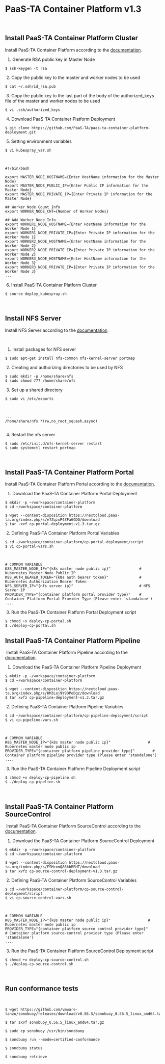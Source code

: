 # PaaS-TA Container Platform v1.3
​
## Install PaaS-TA Container Platform Cluster

Install PaaS-TA Container Platform according to the [documentation](https://github.com/PaaS-TA/paas-ta-container-platform/blob/master/install-guide/standalone/cp-cluster-install.md).
​

1. Generate RSA public key in Master Node
```
$ ssh-keygen -t rsa
```
​
2. Copy the public key to the master and worker nodes to be used
```
$ cat ~/.ssh/id_rsa.pub
```
​
3. Copy the public key to the last part of the body of the authorized_keys file of the master and worker nodes to be used
```
$ vi .ssh/authorized_keys
```
​
4. Download PaaS-TA Container Platform Deployment
```
$ git clone https://github.com/PaaS-TA/paas-ta-container-platform-deployment.git
```
​
5. Setting environment variables
```
$ vi kubespray_var.sh
```
​
```
#!/bin/bash
​
export MASTER_NODE_HOSTNAME={Enter HostName information for the Master Node}
export MASTER_NODE_PUBLIC_IP={Enter Public IP information for the Master Node}
export MASTER_NODE_PRIVATE_IP={Enter Private IP information for the Master Node}
​
## Worker Node Count Info
export WORKER_NODE_CNT={Number of Worker Nodes}
​
## Add Worker Node Info
export WORKER1_NODE_HOSTNAME={Enter HostName information for the Worker Node 1}
export WORKER1_NODE_PRIVATE_IP={Enter Private IP information for the Worker Node 1}
export WORKER2_NODE_HOSTNAME={Enter HostName information for the Worker Node 2}
export WORKER2_NODE_PRIVATE_IP={Enter Private IP information for the Worker Node 2}
export WORKER3_NODE_HOSTNAME={Enter HostName information for the Worker Node 3}
export WORKER3_NODE_PRIVATE_IP={Enter Private IP information for the Worker Node 3}
...
```
​
6. Install PaaS-TA Container Platform Cluster
```
$ source deploy_kubespray.sh
```
​
## Install NFS Server

Install NFS Server according to the [documentation](https://github.com/PaaS-TA/paas-ta-container-platform/blob/master/install-guide/nfs-server-install-guide.md).

​
1. Install packages for NFS server
```
$ sudo apt-get install nfs-common nfs-kernel-server portmap
```
​
2. Creating and authorizing directories to be used by NFS
```
$ sudo mkdir -p /home/share/nfs
$ sudo chmod 777 /home/share/nfs
```
​
3. Set up a shared directory
```
$ sudo vi /etc/exports
```
​
```
...
/home/share/nfs *(rw,no_root_squash,async)
​
```
​
4. Restart the nfs server
```
$ sudo /etc/init.d/nfs-kernel-server restart
$ sudo systemctl restart portmap
```
​
## Install PaaS-TA Container Platform Portal

Install PaaS-TA Container Platform Portal according to the [documentation](https://github.com/PaaS-TA/paas-ta-container-platform/blob/master/install-guide/container-platform-portal/paas-ta-container-platform-portal-deployment-standalone-guide.md).
​
1. Download the PaaS-TA Container Platform Portal Deployment
```
$ mkdir -p ~/workspace/container-platform
$ cd ~/workspace/container-platform
​
$ wget --content-disposition https://nextcloud.paas-ta.org/index.php/s/e7ZqzxP4ZFa6GDG/download
$ tar -xvf cp-portal-deployment-v1.3.tar.gz
```
​
2. Defining PaaS-TA Container Platform Portal Variables
```
$ cd ~/workspace/container-platform/cp-portal-deployment/script
$ vi cp-portal-vars.sh
```
​
```
# COMMON VARIABLE
K8S_MASTER_NODE_IP="{k8s master node public ip}"             # Kubernetes Master Node Public IP
K8S_AUTH_BEARER_TOKEN="{k8s auth bearer token}"              # Kubernetes Authorization Bearer Token
NFS_SERVER_IP="{nfs server ip}"                              # NFS Server IP
PROVIDER_TYPE="{container platform portal provider type}"    # Container Platform Portal Provider Type (Please enter 'standalone')
....
```
​
3. Run the PaaS-TA Container Platform Portal Deployment script
```
$ chmod +x deploy-cp-portal.sh
$ ./deploy-cp-portal.sh
```


## Install PaaS-TA Container Platform Pipeline
​
Install PaaS-TA Container Platform Pipeline according to the [documentation](https://github.com/PaaS-TA/paas-ta-container-platform/blob/master/install-guide/pipeline/paas-ta-container-platform-pipeline-standalone-guide.md).


1. Download the PaaS-TA Container Platform Pipeline Deployment
```
$ mkdir -p ~/workspace/container-platform
$ cd ~/workspace/container-platform
​
$ wget --content-disposition https://nextcloud.paas-ta.org/index.php/s/HM3Lej9Y9DPeDgz/download
$ tar xvfz cp-pipeline-deployment-v1.3.tar.gz
```
​
2. Defining PaaS-TA Container Platform Pipeline Variables
```
$ cd ~/workspace/container-platform/cp-pipeline-deployment/script
$ vi cp-pipeline-vars.sh
```
​
```
# COMMON VARIABLE
K8S_MASTER_NODE_IP="{k8s master node public ip}"                 # Kubernetes master node public ip
PROVIDER_TYPE="{container platform pipeline provider type}"        # Container platform pipeline provider type (Please enter 'standalone')
....
```
​
3. Run the PaaS-TA Container Platform Pipeline Deployment script
```
$ chmod +x deploy-cp-pipeline.sh
$ ./deploy-cp-pipeline.sh
```
​

## Install PaaS-TA Container Platform SourceControl
​
Install PaaS-TA Container Platform SourceControl according to the [documentation](https://github.com/PaaS-TA/paas-ta-container-platform/blob/master/install-guide/source-control/paas-ta-container-platform-source-control-standalone-guide.md).

1. Download the PaaS-TA Container Platform SourceControl Deployment
```
$ mkdir -p ~/workspace/container-platform
$ cd ~/workspace/container-platform
​
$ wget --content-disposition https://nextcloud.paas-ta.org/index.php/s/FSMcxmQ88kbBRHT/download
$ tar xvfz cp-source-control-deployment-v1.3.tar.gz
```
​
2. Defining PaaS-TA Container Platform SourceControl Variables
```
$ cd ~/workspace/container-platform/cp-source-control-deployment/script
$ vi cp-source-control-vars.sh
```
​
```
# COMMON VARIABLE
K8S_MASTER_NODE_IP="{k8s master node public ip}"                 # Kubernetes master node public ip
PROVIDER_TYPE="{container platform source control provider type}"        # Container platform source-control provider type (Please enter 'standalone')
....
```
​
3. Run the PaaS-TA Container Platform SourceControl Deployment script
```
$ chmod +x deploy-cp-source-control.sh
$ ./deploy-cp-source-control.sh
```
​
## Run conformance tests
​
```
$ wget https://github.com/vmware-tanzu/sonobuoy/releases/download/v0.56.5/sonobuoy_0.56.5_linux_amd64.tar.gz
​
$ tar zxvf sonobuoy_0.56.5_linux_amd64.tar.gz
​
$ sudo cp sonobuoy /usr/bin/sonobuoy
​
$ sonobuoy run --mode=certified-conformance
​
$ sonobuoy status
​
$ sonobuoy retrieve
```